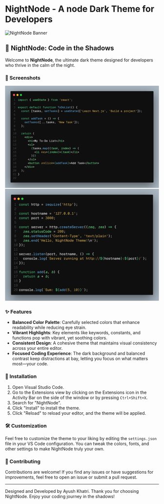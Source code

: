 # NightNode - A node Dark Theme for Developers

![NightNode Banner](path/to/banner-image.png)

## 🌙 NightNode: Code in the Shadows

Welcome to **NightNode**, the ultimate dark theme designed for developers who thrive in the calm of the night.

### 📸 Screenshots

![NightNode in Action](images/snippet-1.png)
![NightNode in Action](images/snippet-2.png)


### ✨ Features

- **Balanced Color Palette**: Carefully selected colors that enhance readability while reducing eye strain.
- **Vibrant Highlights**: Key elements like keywords, constants, and functions pop with vibrant, yet soothing colors.
- **Consistent Design**: A cohesive theme that maintains visual consistency across your entire editor.
- **Focused Coding Experience**: The dark background and balanced contrast keep distractions at bay, letting you focus on what matters most—your code.
<!-- 
### 🎨 Color Palette

- **Functions**: `#53CB87` (Green-Teal)
- **Keywords**: `#FF715B` (Coral Red)
- **Constants**: `#FFD700` (Golden Yellow)
- **Numbers**: `#FFCD38` (Amber Yellow)
- **Strings**: `#79C0FF` (Azure Blue)
- **Comments**: `#5A6470` (Cool Gray)
- **Operators**: `#F7768E` (Pink-Red)
- **Errors**: `#FF5555` (Bright Red)
- **Background**: `#1C1F24` (Charcoal Gray)
- **Highlights**: `#262A2F` (Lighter Charcoal) -->


### 🚀 Installation

1. Open Visual Studio Code.
2. Go to the Extensions view by clicking on the Extensions icon in the Activity Bar on the side of the window or by pressing `Ctrl+Shift+X`.
3. Search for "NightNode".
4. Click "Install" to install the theme.
5. Click "Reload" to reload your editor, and the theme will be applied.

### 🛠 Customization

Feel free to customize the theme to your liking by editing the `settings.json` file in your VS Code configuration. You can tweak the colors, fonts, and other settings to make NightNode truly your own.

### 🤝 Contributing

Contributions are welcome! If you find any issues or have suggestions for improvements, feel free to open an issue or submit a pull request.

---
Designed and Developed by Ayush Khatri.
Thank you for choosing NightNode. Enjoy your coding journey in the shadows!

